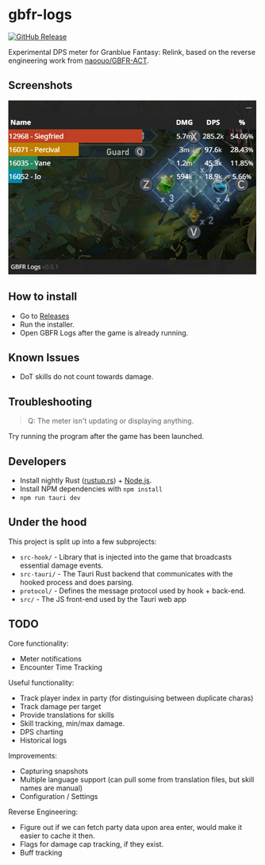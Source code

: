 # gbfr-logs

[![GitHub Release](https://img.shields.io/github/v/release/false-spring/gbfr-logs)](https://github.com/false-spring/gbfr-logs/releases)

Experimental DPS meter for Granblue Fantasy: Relink, based on the reverse engineering work from [naoouo/GBFR-ACT](https://github.com/nyaoouo/GBFR-ACT).

## Screenshots

![Meter](./docs/screenshots/meter.png)

## How to install

- Go to [Releases](https://github.com/false-spring/gbfr-logs/releases)
- Run the installer.
- Open GBFR Logs after the game is already running.

## Known Issues

- DoT skills do not count towards damage.

## Troubleshooting

> Q: The meter isn't updating or displaying anything.

Try running the program after the game has been launched.

## Developers

- Install nightly Rust ([rustup.rs](https://rustup.rs/)) + [Node.js](https://nodejs.org/en/download).
- Install NPM dependencies with `npm install`
- `npm run tauri dev`

## Under the hood

This project is split up into a few subprojects:

- `src-hook/` - Library that is injected into the game that broadcasts essential damage events.
- `src-tauri/` - The Tauri Rust backend that communicates with the hooked process and does parsing.
- `protocol/` - Defines the message protocol used by hook + back-end.
- `src/` - The JS front-end used by the Tauri web app

## TODO

Core functionality:

- Meter notifications
- Encounter Time Tracking

Useful functionality:

- Track player index in party (for distinguising between duplicate charas)
- Track damage per target
- Provide translations for skills
- Skill tracking, min/max damage.
- DPS charting
- Historical logs

Improvements:

- Capturing snapshots
- Multiple language support (can pull some from translation files, but skill names are manual)
- Configuration / Settings

Reverse Engineering:

- Figure out if we can fetch party data upon area enter, would make it easier to cache it then.
- Flags for damage cap tracking, if they exist.
- Buff tracking
